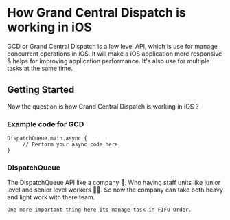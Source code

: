 # How Grand Central Dispatch is working in iOS

GCD or Grand Central Dispatch is a low level API, which is use for manage concurrent operations in iOS. It will make a iOS application more responsive & helps for improving application performance. It's also use for multiple tasks at the same time. 

## Getting Started

Now the question is how Grand Central Dispatch is working in iOS ?

### Example code for GCD

```
DispatchQueue.main.async {
     // Perform your async code here
}
```

### DispatchQueue

The DispatchQueue API like a company 🏢. Who having staff units like junior level and senior level workers 👷🏼‍. So now the company can take both heavy and light work with there team.

```
One more important thing here its manage task in FIFO Order.
```

